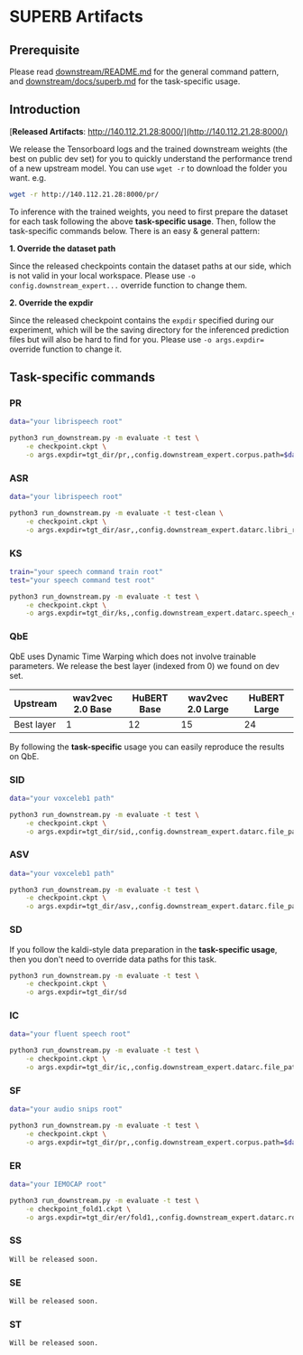 # SUPERB Artifacts

## Prerequisite

Please read [downstream/README.md](../README.md) for the general command pattern, and [downstream/docs/superb.md](./superb.md) for the task-specific usage.

## Introduction

[**Released Artifacts**: http://140.112.21.28:8000/](http://140.112.21.28:8000/)

We release the Tensorboard logs and the trained downstream weights (the best on public dev set) for you to quickly understand the performance trend of a new upstream model. You can use `wget -r` to download the folder you want. e.g.

```bash
wget -r http://140.112.21.28:8000/pr/
```

To inference with the trained weights, you need to first prepare the dataset for each task following the above **task-specific usage**. Then, follow the task-specific commands below. There is an easy & general pattern:

**1. Override the dataset path**

Since the released checkpoints contain the dataset paths at our side, which is not valid in your local workspace. Please use `-o config.downstream_expert...` override function to change them.

**2. Override the expdir**

Since the released checkpoint contains the `expdir` specified during our experiment, which will be the saving directory for the inferenced prediction files but will also be hard to find for you. Please use `-o args.expdir=` override function to change it.

## Task-specific commands

### PR

```bash
data="your librispeech root"

python3 run_downstream.py -m evaluate -t test \
    -e checkpoint.ckpt \
    -o args.expdir=tgt_dir/pr,,config.downstream_expert.corpus.path=$data
```

### ASR

```bash
data="your librispeech root"

python3 run_downstream.py -m evaluate -t test-clean \
    -e checkpoint.ckpt \
    -o args.expdir=tgt_dir/asr,,config.downstream_expert.datarc.libri_root=$data
```

### KS

```bash
train="your speech command train root"
test="your speech command test root"

python3 run_downstream.py -m evaluate -t test \
    -e checkpoint.ckpt \
    -o args.expdir=tgt_dir/ks,,config.downstream_expert.datarc.speech_commands_root=$train,,config.downstream_expert.datarc.speech_commands_test_root=$test
```

### QbE

QbE uses Dynamic Time Warping which does not involve trainable parameters. We release the best layer (indexed from 0) we found on dev set.

| Upstream   | wav2vec 2.0 Base | HuBERT Base | wav2vec 2.0 Large | HuBERT Large |
| ---------- | ---------------- | ----------- | ----------------- | ------------ |
| Best layer |         1        |     12      |        15         |      24      |

By following the **task-specific** usage you can easily reproduce the results on QbE.

### SID

```bash
data="your voxceleb1 path"

python3 run_downstream.py -m evaluate -t test \
    -e checkpoint.ckpt \
    -o args.expdir=tgt_dir/sid,,config.downstream_expert.datarc.file_path=$data
```

### ASV

```bash
data="your voxceleb1 path"

python3 run_downstream.py -m evaluate -t test \
    -e checkpoint.ckpt \
    -o args.expdir=tgt_dir/asv,,config.downstream_expert.datarc.file_path=$data
```

### SD

If you follow the kaldi-style data preparation in the **task-specific usage**, then you don't need to override data paths for this task.

```bash
python3 run_downstream.py -m evaluate -t test \
    -e checkpoint.ckpt \
    -o args.expdir=tgt_dir/sd
```

### IC

```bash
data="your fluent speech root"

python3 run_downstream.py -m evaluate -t test \
    -e checkpoint.ckpt \
    -o args.expdir=tgt_dir/ic,,config.downstream_expert.datarc.file_path=$data
```

### SF

```bash
data="your audio snips root"

python3 run_downstream.py -m evaluate -t test \
    -e checkpoint.ckpt \
    -o args.expdir=tgt_dir/pr,,config.downstream_expert.corpus.path=$data,,config.downstream_expert.text.slots_file=$data/slots.txt
```

### ER

```bash
data="your IEMOCAP root"

python3 run_downstream.py -m evaluate -t test \
    -e checkpoint_fold1.ckpt \
    -o args.expdir=tgt_dir/er/fold1,,config.downstream_expert.datarc.root=$data
```

### SS

```bash
Will be released soon.
```

### SE

```bash
Will be released soon.
```

### ST

```bash
Will be released soon.
```
